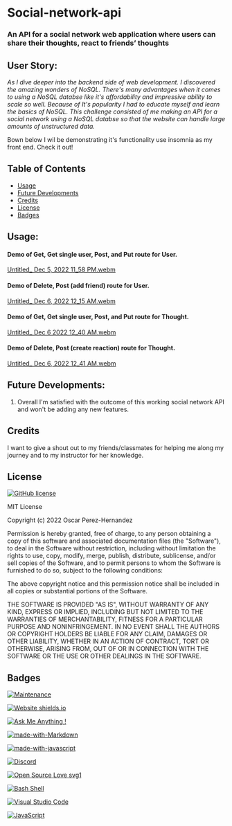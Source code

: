 # Social-network-api
### An API for a social network web application where users can share their thoughts, react to friends’ thoughts

## User Story:

*As I dive deeper into the backend side of web development. I discovered the amazing wonders of NoSQL. There's many advantages when it comes to using a NoSQL databse like it's affordability and impressive ability to scale so well. Because of It's popularity I had to educate myself and learn the basics of NoSQL. This challenge consisted of me making an API for a social network using a NoSQL databse so that the website can handle large amounts of unstructured data.*

Bown below I wil be demonstrating it's functionality use insomnia as my front end. Check it out!



## Table of Contents

- [Usage](#usage)
- [Future Developments](#future-developments)
- [Credits](#credits)
- [License](#license)
- [Badges](#badges)

## Usage:

#### Demo of Get, Get single user, Post, and Put route for User.
[Untitled_ Dec 5, 2022 11_58 PM.webm](https://user-images.githubusercontent.com/112797175/205833338-6139740c-19cc-4d34-aff7-f7a6eaff0d26.webm)

#### Demo of Delete, Post (add friend) route for User.
[Untitled_ Dec 6, 2022 12_15 AM.webm](https://user-images.githubusercontent.com/112797175/205836150-967b09f6-2bca-4b23-a001-5842b31ed549.webm)

#### Demo of Get, Get single user, Post, and Put route for Thought.
[Untitled_ Dec 6 2022 12_40 AM.webm](https://user-images.githubusercontent.com/112797175/205840824-0e5c88c4-9205-41f9-bd8d-0320c339d3fc.webm)

#### Demo of Delete, Post (create reaction) route for Thought.
[Untitled_ Dec 6, 2022 12_41 AM.webm](https://user-images.githubusercontent.com/112797175/205841101-cf95e7a3-6fb7-48e8-96ec-fb5937f33419.webm)

## Future Developments:

1. Overall I'm satisfied with the outcome of this working social network API and won't be adding any new features. 

## Credits

I want to give a shout out to my friends/classmates for helping me along my journey and to my instructor for her knowledge.

## License

[![GitHub license](https://img.shields.io/github/license/Naereen/StrapDown.js.svg)](https://github.com/Naereen/StrapDown.js/blob/master/LICENSE)

MIT License

Copyright (c) 2022 Oscar Perez-Hernandez

Permission is hereby granted, free of charge, to any person obtaining a copy of this software and associated documentation files (the "Software"), to deal in the Software without restriction, including without limitation the rights to use, copy, modify, merge, publish, distribute, sublicense, and/or sell copies of the Software, and to permit persons to whom the Software is furnished to do so, subject to the following conditions:

The above copyright notice and this permission notice shall be included in all copies or substantial portions of the Software.

THE SOFTWARE IS PROVIDED "AS IS", WITHOUT WARRANTY OF ANY KIND, EXPRESS OR IMPLIED, INCLUDING BUT NOT LIMITED TO THE WARRANTIES OF MERCHANTABILITY, FITNESS FOR A PARTICULAR PURPOSE AND NONINFRINGEMENT. IN NO EVENT SHALL THE AUTHORS OR COPYRIGHT HOLDERS BE LIABLE FOR ANY CLAIM, DAMAGES OR OTHER LIABILITY, WHETHER IN AN ACTION OF CONTRACT, TORT OR OTHERWISE, ARISING FROM, OUT OF OR IN CONNECTION WITH THE SOFTWARE OR THE USE OR OTHER DEALINGS IN THE SOFTWARE.

## Badges

[![Maintenance](https://img.shields.io/badge/Maintained%3F-yes-green.svg)](https://GitHub.com/LilOTechGod/E-commerce-back-end/)

[![Website shields.io](https://img.shields.io/website-up-down-green-red/http/shields.io.svg)](http://shields.io/)

[![Ask Me Anything !](https://img.shields.io/badge/Ask%20me-anything-1abc9c.svg)](https://GitHub.com/LilOTechGod/)

[![made-with-Markdown](https://img.shields.io/badge/Made%20with-Markdown-1f425f.svg)](http://commonmark.org)

[![made-with-javascript](https://img.shields.io/badge/Made%20with-JavaScript-1f425f.svg)](https://www.javascript.com)

[![Discord](https://badgen.net/badge/icon/discord?icon=discord&label)](https://https://discord.com/Oph3023x#9827/)

[![Open Source Love svg1](https://badges.frapsoft.com/os/v1/open-source.svg?v=103)](https://github.com/ellerbrock/open-source-badges/)

[![Bash Shell](https://badges.frapsoft.com/bash/v1/bash.png?v=103)](https://github.com/ellerbrock/open-source-badges/)

[![Visual Studio Code](https://img.shields.io/badge/--007ACC?logo=visual%20studio%20code&logoColor=ffffff)](https://code.visualstudio.com/)

[![JavaScript](https://img.shields.io/badge/--F7DF1E?logo=javascript&logoColor=000)](https://www.javascript.com/)
